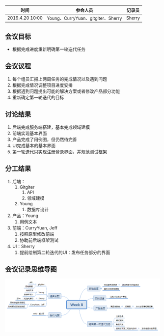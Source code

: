 | 时间            | 参会人员                           | 记录员 |
| --------------- | ---------------------------------- | ------ |
| 2019.4.20 10:00 | Young、CurryYuan、gitgiter、Sherry | Sherry |

## 会议目标

- 根据完成进度重新明确第一轮迭代任务

## 会议议程

1. 每个组员汇报上两周任务的完成情况以及遇到问题
2. 根据完成情况调整项目进度安排
3. 根据遇到问题提出可能的解决方案或者修改产品部分功能
4. 重新确定第一轮迭代的目标

## 讨论结果

1. 后端完成服务端搭建，基本完成领域建模
2. 前端实现基本界面
3. 产品完成了用例图，但仍然待完善
4. UI完成基本的基本界面
5. 第一轮迭代只实现注册登录界面，并规范测试框架

## 分工结果

1. 后端：
   1. Gitgiter
      1. API
      2. 领域建模
   2. Young
      1. 数据库设计
2. 产品：Young
   1. 用例文本
3. 前端：CurryYuan, Jeff
   1. 按照原型修改前端
   2. 协助前后端框架测试
4. UI：Sherry
   1. 提前绘制第二轮迭代的UI：发布任务部分的界面

## 会议记录思维导图

![Week8会议记录](.\Week8会议记录.png)




